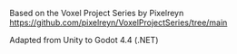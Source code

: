 Based on the Voxel Project Series by Pixelreyn https://github.com/pixelreyn/VoxelProjectSeries/tree/main

Adapted from Unity to Godot 4.4 (.NET)
